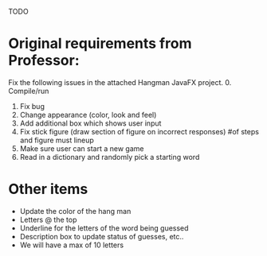 TODO

Original requirements from Professor:
====================================

Fix the following issues in the attached Hangman JavaFX project.
0. Compile/run
1. Fix bug 
2. Change appearance (color, look and feel)
3. Add additional box which shows user input
4. Fix stick figure (draw section of figure on incorrect responses) #of steps and figure must lineup
5. Make sure user can start a new game 
6. Read in a dictionary and randomly pick a starting word

Other items
=================================
* Update the color of the hang man
* Letters @ the top
* Underline for the letters of the word being guessed
* Description box to update status of guesses, etc..
* We will have a max of 10 letters
